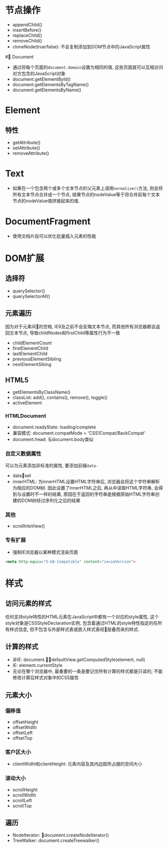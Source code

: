 # 节点操作
* appendChild()
* insertBefore()
* replaceChild()
* removeChild()
* cloneNode(true/false): 不会复制添加到DOM节点中的JavaScript属性

# Document
* 通过将每个页面的`document.domain`设置为相同的值, 这些页面就可以互相访问对方包含的JavaScript对象
* document.getElementById()
* document.getElementsByTagName()
* document.getElementsByName()

# Element
## 特性
* getAttribute()
* setAttribute()
* removeAttribute()

# Text
* 如果在一个包含两个或多个文本节点的父元素上调用`normalize()`方法, 则会将所有文本节点合并成一个节点, 结果节点的nodeValue等于将合并前每个文本节点的nodeValue值拼接起来的值.

# DocumentFragment
* 使用文档片段可以优化批量插入元素的性能

# DOM扩展
## 选择符
* querySelector()
* querySelectorAll()

## 元素遍历
因为对于元素间的空格, IE9及之前不会反悔文本节点, 而其他所有浏览器都会返回文本节点, 导致childNodes和firstChild等属性行为不一致
* childElementCount
* firstElementChild
* lastElementChild
* previousElementSibling
* nextElementSibing

## HTML5
* getElementsByClassName()
* classList: add(), contains(), remove(), toggle()
* activeElement

### HTMLDocument
* document.readyState: loading/complete
* 兼容模式: document.compatMode = 'CSS1Compat/BackCompat'
* document.head: 与document.body类似

### 自定义数据属性
可以为元素添加非标准的属性, 要添加前缀`data-`
* dataset
* innerHTML: 为innerHTML设置HTML字符串后, 浏览器会将这个字符串解析为相应的DOM树. 因此设置了innerHTML之后, 再从中读取HTML字符串, 会得到与设置时不一样的结果, 原因在于返回的字符串是根据原始HTML字符串创建的DOM树经过序列化之后的结果

### 其他
* scrollIntoView()

### 专有扩展
* 强制IE浏览器以某种模式渲染页面
```html
<meta http-equiv="X-UA-Compatible" content="ie=ieVersion">
```

# 样式
## 访问元素的样式
任何支持style特性的HTML元素在JavaScript中都有一个对应的style属性, 这个style对象是CSSStyleDeclaration实例, 包含着通过HTML的style特性指定的任所有样式信息, 但不包含与外部样式表或嵌入样式表经层叠而来的样式.

## 计算的样式
* 非IE: document.defaultView.getComputedStyle(element, null)
* IE: element.currentStyle
* 无论在哪个浏览器中, 最重要的一条是要记住所有计算的样式都是只读的; 不能修改计算后样式对象中的CSS属性

## 元素大小
### 偏移值
* offsetHeight
* offsetWidth
* offsetLeft
* offsetTop

### 客户区大小
* clientWidht和clientHeight: 元素内容及其内边距所占据的空间大小

### 滚动大小
* scrollHeight
* scrollWidth
* scrollLeft
* scrollTop

## 遍历
* NodeIterator: document.createNodeIterator()
* TreeWalker: document.createTreewalker()
